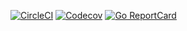 [![CircleCI](https://circleci.com/gh/mellowdrifter/bgp_infrastructure/tree/master.svg?style=shield)](https://circleci.com/gh/mellowdrifter/bgp_infrastructure/tree/master)
[![Codecov](https://codecov.io/gh/mellowdrifter/bgp_infrastructure/branch/master/graph/badge.svg)](https://codecov.io/gh/mellowdrifter/bgp_infrastructure)
[![Go ReportCard](http://goreportcard.com/badge/mellowdrifter/bgp_infrastructure)](http://goreportcard.com/report/mellowdrifter/bgp_infrastructure)
